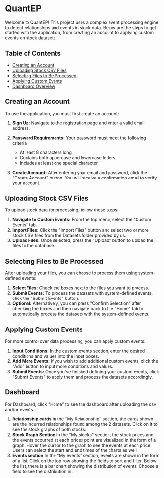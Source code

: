 # QuantEP

Welcome to QuantEP! This project uses a complex event processing engine to detect relationships and events in stock data. Below are the steps to get started with the application, from creating an account to applying custom events on stock datasets.

## Table of Contents

- [Creating an Account](#creating-an-account)
- [Uploading Stock CSV Files](#uploading-stock-csv-files)
- [Selecting Files to Be Processed](#selecting-files-to-be-processed)
- [Applying Custom Events](#applying-custom-events)
- [Dashboard Overview](#dashboard)

## Creating an Account

To use the application, you must first create an account:

1. **Sign Up:** Navigate to the registration page and enter a valid email address.
2. **Password Requirements:** Your password must meet the following criteria:
   - At least 8 characters long
   - Contains both uppercase and lowercase letters
   - Includes at least one special character

3. **Create Account:** After entering your email and password, click the "Create Account" button. You will receive a confirmation email to verify your account.

## Uploading Stock CSV Files

To upload stock data for processing, follow these steps:

1. **Navigate to Custom Events:** From the top menu, select the "Custom Events" tab.
2. **Import Files:** Click the "Import Files" button and select two or more stock CSV files from the Datasets folder provided by us.
3. **Upload Files:** Once selected, press the "Upload" button to upload the files to the database.

## Selecting Files to Be Processed

After uploading your files, you can choose to process them using system-defined events:

1. **Select Files:** Check the boxes next to the files you want to process.
2. **Submit Events:** To process the datasets with system-defined events, click the "Submit Events" button.
3. **Optional:** Alternatively, you can press "Confirm Selection" after checking the boxes and then navigate back to the "Home" tab to automatically process the datasets with the system-defined events.

## Applying Custom Events

For more control over data processing, you can apply custom events:

1. **Input Conditions:** In the custom events section, enter the desired conditions and values into the input boxes.
2. **Add More Events:** If you wish to add additional custom events, click the "Add" button to input more conditions and values.
3. **Submit Events:** Once you've finished defining your custom events, click "Submit Events" to apply them and process the datasets accordingly.

## Dashboard

For Dashboard, click "Home" to see the dashboard after uploading the csv and/or events.

1. **Relationship cards** In the "My Relationship" section, the cards shown are the incurred relationships found among the 2 datasets. Click on it to see the stock graphs of both stocks.
2. **Stock Graph Section** In the "My stocks" section, the stock prices and the events occurred at each prices point are visualized in the form of a graph. Hover the cursor to the graph to see the events at each price. Users can select the start and end times of the charts as well.
3. **Events section** In the "My events" section, events are shown in the form of a list. Click on the top row showing the fields to sort and filter. Below the list, there is a bar chart showing the distribution of events. Choose a field to see the distribution in.
